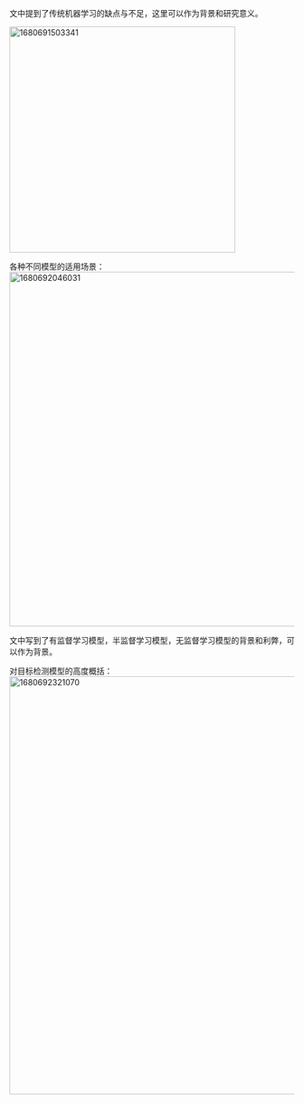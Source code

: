 文中提到了传统机器学习的缺点与不足，这里可以作为背景和研究意义。

<img width="399" alt="1680691503341" src="https://user-images.githubusercontent.com/105412420/230058554-72bdc61d-f960-4e58-8293-07ce8cf04a09.png">

各种不同模型的适用场景：<img width="626" alt="1680692046031" src="https://user-images.githubusercontent.com/105412420/230060409-90af35ef-1503-4d3f-bade-c31547710880.png">

文中写到了有监督学习模型，半监督学习模型，无监督学习模型的背景和利弊，可以作为背景。

对目标检测模型的高度概括：<img width="738" alt="1680692321070" src="https://user-images.githubusercontent.com/105412420/230061373-722d7581-6809-45f8-a76c-4f268683054e.png">
